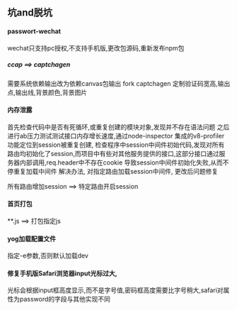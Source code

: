 ## 坑and脱坑
#### passwort-wechat

wechat只支持pc授权,不支持手机版,更改包源码,重新发布npm包

##### ccap ==> captchagen
需要系统依赖输出改为依赖canvas包输出
fork captchagen 定制验证码宽高,输出点,输出线,背景颜色,背景图片

#### 内存泄露
首先检查代码中是否有死循环,或重复创建的模块对象,发现并不存在语法问题
之后进行ab压力测试测试接口内存增长速度,通过node-inspector 集成的v8-profiler功能定位到session被重复创建,
检查程序中session中间件初始代码,发现对所有路由均初始化了session,而项目中有些对其他服务提供的接口,这部分接口通过服务器内部调用,req.header中不存在cookie
导致session中间件初始化失败,从而不停重复加载中间件
解决办法, 对指定路由加载session中间件,
更改后问题修复

所有路由增加session ==> 特定路由开启session

#### 首页打包
**.js ==> 打包指定js

#### yog加载配置文件

指定-e参数,否则默认加载dev

#### 修复手机版Safari浏览器input光标过大,

光标会根据input框高度显示,而不是字号值,密码框高度需要比字号稍大,safari对属性为password的字段与其他实现不同
